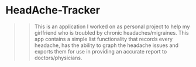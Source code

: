 # HeadAche-Tracker
>>This is an application I worked on as personal project to help my girlfriend who is troubled by chronic headaches/migraines. This app contains a simple list functionality that records every headache, has the ability to graph the headache issues and exports them for use in providing an accurate report to doctors/physicians.
